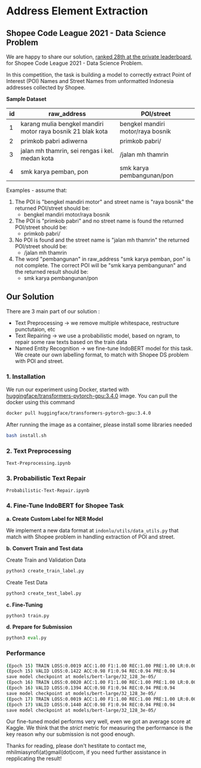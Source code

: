 # Address Element Extraction
## Shopee Code League 2021 - Data Science Problem

We are happy to share our solution, [ranked 28th at the private leaderboard](https://www.kaggle.com/c/scl-2021-ds/leaderboard), for Shopee Code League 2021 - Data Science Problem.

In this competition, the task is building a model to correctly extract Point of Interest (POI) Names and Street Names from unformatted Indonesia addresses collected by Shopee.

**Sample Dataset**

id | raw_address | POI/street
--- | --- | --- 
1 | karang mulia bengkel mandiri motor raya bosnik 21 blak kota | bengkel mandiri motor/raya bosnik
2 | primkob pabri adiwerna | primkob pabri/
3 | jalan mh thamrin, sei rengas i kel. medan kota | /jalan mh thamrin
4 | smk karya pemban, pon | smk karya pembangunan/pon

Examples - assume that:
1) The POI is "bengkel mandiri motor" and street name is "raya bosnik" the returned
POI/street should be:
    - bengkel mandiri motor/raya bosnik
2) The POI is "primkob pabri" and no street name is found the returned POI/street should
be:
    - primkob pabri/
3) No POI is found and the street name is "jalan mh thamrin" the returned POI/street should
be:
    - /jalan mh thamrin
4) The word "pembangunan" in raw_address "smk karya pemban, pon" is not complete. The
correct POI will be "smk karya pembangunan" and the returned result should be:
    - smk karya pembangunan/pon

## Our Solution

There are 3 main part of our solution :
* Text Preprocessing -> we remove multiple whitespace, restructure punctutaion, etc
* Text Repairing -> we use a probabilistic model, based on ngram, to repair some raw texts based on the train data
* Named Entity Recognition -> we fine-tune IndoBERT model for this task. We create our own labelling format, to match with Shopee DS problem with POI and street.

### 1. Installation

We run our experiment using Docker, started with [huggingface/transformers-pytorch-gpu:3.4.0](https://hub.docker.com/layers/huggingface/transformers-pytorch-gpu/3.4.0/images/sha256-7e0b2f97aad355f92b27063eef4245ac58e69e8c2113ea9bb0be6b4db23d301a?context=explore) image. You can pull the docker using this command 

```bash
docker pull huggingface/transformers-pytorch-gpu:3.4.0
```

After running the image as a container, please install some libraries needed

```bash
bash install.sh
```

### 2. Text Preprocessing
`Text-Preprocessing.ipynb`

### 3. Probabilistic Text Repair
`Probabilistic-Text-Repair.ipynb`

### 4. Fine-Tune IndoBERT for Shopee Task

**a. Create Custom Label for NER Model**

We implement a new data format at `indonlu/utils/data_utils.py` that match with Shopee problem in handling extraction of POI and street.

**b. Convert Train and Test data**

Create Train and Validation Data
```python
python3 create_train_label.py
```

Create Test Data
```python
python3 create_test_label.py
```

**c. Fine-Tuning**
```python
python3 train.py
```

**d. Prepare for Submission**
```python
python3 eval.py
```

### Performance

```bash
(Epoch 15) TRAIN LOSS:0.0019 ACC:1.00 F1:1.00 REC:1.00 PRE:1.00 LR:0.00000500
(Epoch 15) VALID LOSS:0.1422 ACC:0.98 F1:0.94 REC:0.94 PRE:0.94
save model checkpoint at models/bert-large/32_128_3e-05/
(Epoch 16) TRAIN LOSS:0.0020 ACC:1.00 F1:1.00 REC:1.00 PRE:1.00 LR:0.00000500
(Epoch 16) VALID LOSS:0.1394 ACC:0.98 F1:0.94 REC:0.94 PRE:0.94
save model checkpoint at models/bert-large/32_128_3e-05/
(Epoch 17) TRAIN LOSS:0.0019 ACC:1.00 F1:1.00 REC:1.00 PRE:1.00 LR:0.00000500
(Epoch 17) VALID LOSS:0.1440 ACC:0.98 F1:0.94 REC:0.94 PRE:0.94
save model checkpoint at models/bert-large/32_128_3e-05/
```

Our fine-tuned model performs very well, even we got an average score at Kaggle. We think that the *strict* metric for measuring the performance is the key reason why our submission is not good enough.

Thanks for reading, please don't hestitate to contact me, mhilmiasyrofi(at)gmail(dot)com, if you need further assistance in repplicating the result!


